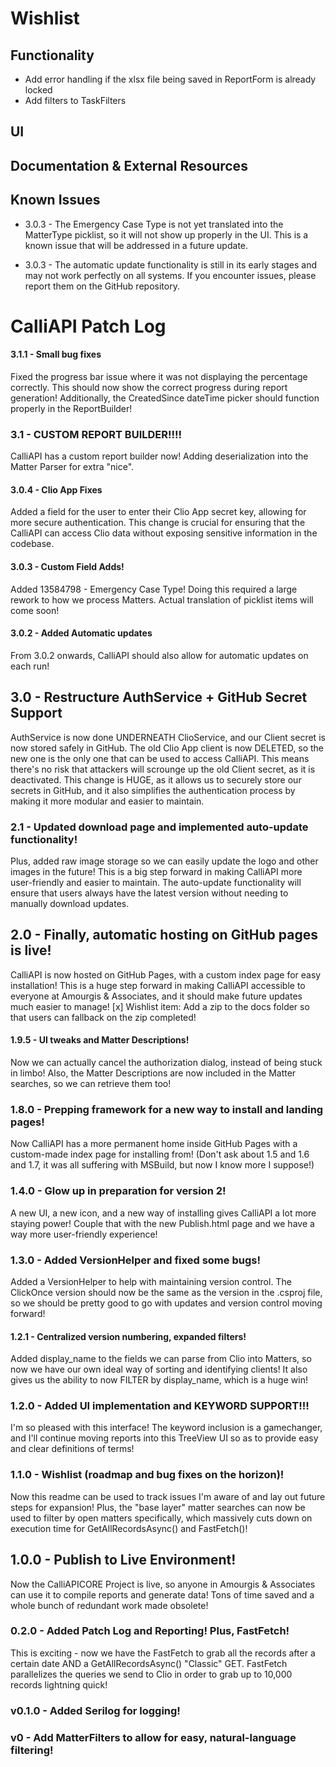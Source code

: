 
# Wishlist

## Functionality
- Add error handling if the xlsx file being saved in ReportForm is already locked
- Add filters to TaskFilters

## UI

## Documentation & External Resources

## Known Issues
- 3.0.3 - The Emergency Case Type is not yet translated into the MatterType picklist, so it will not show up properly in the UI. This is a known issue that will be addressed in a future update.

- 3.0.3 - The automatic update functionality is still in its early stages and may not work perfectly on all systems. If you encounter issues, please report them on the GitHub repository.


# CalliAPI Patch Log

#### 3.1.1 - Small bug fixes
Fixed the progress bar issue where it was not displaying the percentage correctly. This should now show the correct progress during report generation! Additionally, the CreatedSince dateTime picker should function properly in the ReportBuilder!

### 3.1 - CUSTOM REPORT BUILDER!!!!
CalliAPI has a custom report builder now! Adding deserialization into the Matter Parser for extra "nice".

#### 3.0.4 - Clio App Fixes
Added a field for the user to enter their Clio App secret key, allowing for more secure authentication. This change is crucial for ensuring that the CalliAPI can access Clio data without exposing sensitive information in the codebase.

#### 3.0.3 - Custom Field Adds!
Added 13584798 - Emergency Case Type! Doing this required a large rework to how we process Matters. Actual translation of picklist items will come soon!

#### 3.0.2 - Added Automatic updates
From 3.0.2 onwards, CalliAPI should also allow for automatic updates on each run!

## 3.0 - Restructure AuthService + GitHub Secret Support
AuthService is now done UNDERNEATH ClioService, and our Client secret is now stored safely in GitHub. The old Clio App client is now DELETED, so the new one is the only one that can be used to access CalliAPI. This means there's no risk that attackers will scrounge up the old Client secret, as it is deactivated.
This change is HUGE, as it allows us to securely store our secrets in GitHub, and it also simplifies the authentication process by making it more modular and easier to maintain.


### 2.1 - Updated download page and implemented auto-update functionality!
Plus, added raw image storage so we can easily update the logo and other images in the future! This is a big step forward in making CalliAPI more user-friendly and easier to maintain. The auto-update functionality will ensure that users always have the latest version without needing to manually download updates.

## 2.0 - Finally, automatic hosting on GitHub pages is live!
CalliAPI is now hosted on GitHub Pages, with a custom index page for easy installation! This is a huge step forward in making CalliAPI accessible to everyone at Amourgis & Associates, and it should make future updates much easier to manage!
[x] Wishlist item: Add a zip to the docs folder so that users can fallback on the zip completed!

#### 1.9.5 - UI tweaks and Matter Descriptions!
Now we can actually cancel the authorization dialog, instead of being stuck in limbo! Also, the Matter Descriptions are now included in the Matter searches, so we can retrieve them too!

### 1.8.0 - Prepping framework for a new way to install and landing pages!
Now CalliAPI has a more permanent home inside GitHub Pages with a custom-made index page for installing from!
(Don't ask about 1.5 and 1.6 and 1.7, it was all suffering with MSBuild, but now I know more I suppose!)

### 1.4.0 - Glow up in preparation for version 2!
A new UI, a new icon, and a new way of installing gives CalliAPI a lot more staying power! Couple that with the new Publish.html page and we have a way more user-friendly experience!

### 1.3.0 - Added VersionHelper and fixed some bugs!
Added a VersionHelper to help with maintaining version control. The ClickOnce version should now be the same as the version in the .csproj file, so we should be pretty good to go with updates and version control moving forward!

#### 1.2.1 - Centralized version numbering, expanded filters!
Added display_name to the fields we can parse from Clio into Matters, so now we have our own ideal way of sorting and identifying clients! It also gives us the ability to now FILTER by display_name, which is a huge win!

### 1.2.0 - Added UI implementation and KEYWORD SUPPORT!!!
I'm so pleased with this interface! The keyword inclusion is a gamechanger, and I'll continue moving reports into this TreeView UI so as to provide easy and clear definitions of terms!

### 1.1.0 - Wishlist (roadmap and bug fixes on the horizon)!
Now this readme can be used to track issues I'm aware of and lay out future steps for expansion! Plus, the "base layer" matter searches can now be used to filter by open matters specifically, which massively cuts down on execution time for GetAllRecordsAsync()
and FastFetch()!

## 1.0.0 - Publish to Live Environment!
Now the CalliAPICORE Project is live, so anyone in Amourgis & Associates can use it to compile reports and generate data! Tons of time saved and a whole bunch of redundant work made obsolete!

### 0.2.0 - Added Patch Log and Reporting! Plus, FastFetch!
This is exciting - now we have the FastFetch to grab all the records after a certain date AND a GetAllRecordsAsync() "Classic" GET.
FastFetch parallelizes the queries we send to Clio in order to grab up to 10,000 records lightning quick!

### v0.1.0 - Added Serilog for logging!

### v0 - Add MatterFilters to allow for easy, natural-language filtering!
